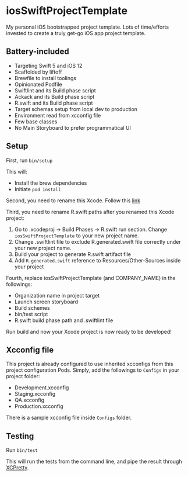 # iosSwiftProjectTemplate #

My personal iOS bootstrapped project template. Lots of time/efforts invested to create a truly get-go iOS app project template.

## Battery-included
- Targeting Swift 5 and iOS 12
- Scaffolded by liftoff
- Brewfile to install toolings
- Opinionated Podfile
- Swiftlint and its Build phase script
- Ackack and its Build phase script
- R.swift and its Build phase script
- Target schemas setup from local dev to production
- Environment read from xcconfig file
- Few base classes
- No Main Storyboard to prefer programmatical UI

## Setup ##

First, run `bin/setup`

This will:

 - Install the brew dependencies
 - Initiate `pod install`

Second, you need to rename this Xcode. Follow this [link](https://programmingwithswift.com/how-to-rename-an-xcode-project/)

Third, you need to rename R.swift paths after you renamed this Xcode project:

1. Go to .xcodeproj -> Build Phases -> R.swift run section. Change `iosSwiftProjectTemplate` to your new project name.
2. Change .swiftlint file to exclude R.generated.swift file correctly under your new project name.
3. Build your project to generate R.swift artifact file
4. Add `R.generated.swift` reference to Resources/Other-Sources inside your project

Fourth, replace iosSwiftProjectTemplate (and COMPANY_NAME) in the followings:
- Organization name in project target
- Launch screen storyboard
- Build schemes
- bin/test script
- R.swift build phase path and .swiftlint file

Run build and now your Xcode project is now ready to be developed!

## Xcconfig file ##
This project is already configured to use inherited xcconfigs from this project configuration Pods. Simply, add the followings to `Configs` in your project folder:
- Development.xcconfig
- Staging.xcconfig
- QA.xcconfig
- Production.xcconfig

There is a sample xcconfig file inside `Configs` folder.

## Testing ##

Run `bin/test`

This will run the tests from the command line, and pipe the result through
[XCPretty][].

[XCPretty]: https://github.com/supermarin/xcpretty
